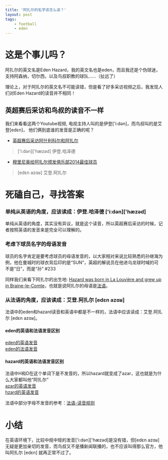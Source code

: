 ```yaml
---
title: '阿扎尔的名字该怎么读？'
layout: post
tags:
    - football
    - eden
---
```


# 这是个事儿吗？
阿扎尔的英文名是Eden Hazard，我的英文名也是eden，而且我还是个伪球迷，支持阿森纳，切尔西，以及鸟叔职教的球队……（扯远了）

理论上，对于阿扎尔的英文名不可能读错，但是看了好多采访视频之后，我发现人们对Eden Hazard的读音并不相同！

## 英超赛后采访和鸟叔的读音不一样
我们来看看这两个Youtube视频,
电视主持人叫的是伊登['i:dən]，而鸟叔叫的是艾登[edɛn]，
他们俩到底谁的发音是正确的呢？

* [英超赛后采访阿什利科尔和阿扎尔](https://www.youtube.com/watch?v=ohginQFwVzg)
> ['i:dən]['hæzəd] 
> 伊登.哈泽德

* [穆里尼奥给阿扎尔颁发俱乐部2014最佳球员](https://www.youtube.com/watch?v=w-2Pcz7_yEw)
> [edɛn azɑʁ]
> 艾登.阿扎尔

# 死磕自己，寻找答案
### 单纯从英语的角度，应该读成：伊登.哈泽德 ['i:dən]['hæzəd] 
单纯从英语的角度，其实没有异议，就是这个读音，所以英超赛后采访的时候，记者按照英语的发音来是完全可以理解的。

### 考虑下球员名字的母语发音
球员的名字肯定是要考虑球员的母语发音的，以大家相对来说比较熟悉的孙继海为例，他在曼城时的球衣背后印的是“SUN”，英超的解说员在他进乌龙球时喊的可不是“日”，而是“孙” #233

同样我们来看下阿扎尔的出生地: [Hazard was born in La Louvière and grew up in Braine-le-Comte](http://en.wikipedia.org/wiki/Eden_Hazard#Early_life)，也就是说阿扎尔的母语是[法语](http://en.wikipedia.org/wiki/Braine-le-Comte)。

### 从法语的角度，应该读成：艾登.阿扎尔 [edɛn azɑʁ]
法语中的eden和hazard读音和英语中都是不一样的，法语中应该读成：艾登.阿扎尔 [edɛn azɑʁ]。

#### eden的英语和法语发音区别  
[eden的英语发音](http://dict.youdao.com/search?q=eden&keyfrom=dict.index)  
[eden的法语发音](http://dict.youdao.com/search?le=fr&q=eden&keyfrom=dict.index)
#### hazard的英语和法语发音区别
法语中H和D在这个单词下是不发音的，所以hazard就变成了azar，这也就是为什么大家都叫他“阿扎尔”  
[azar的英语发音](http://dict.youdao.com/search?le=eng&q=azar&keyfrom=dict.top)  
[hzard的英语发音](http://dict.youdao.com/search?le=eng&q=hazard&keyfrom=dict.top)

法语中部分字母不发音的参考：[法语-读音规则](http://zh.wikipedia.org/wiki/%E6%B3%95%E8%AF%AD)

# 小结
在英语环境下，比较中规中矩的发音['i:dən]['hæzəd]是没有错，但[edɛn azɑʁ]无疑是更加亲切的发音，而鸟叔又不是播新闻联播的，也不应该叫得那么官方，他叫阿扎尔 [edɛn] 就再正常不过了。